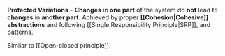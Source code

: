 **Protected Variations** - **Changes** in **one part** of the system do **not** lead to **changes** in **another part**. Achieved by proper **[[Cohesion|Cohesive]] abstractions** and following [[Single Responsibility Principle|SRP]], and patterns.

Similar to [[Open-closed principle]].
